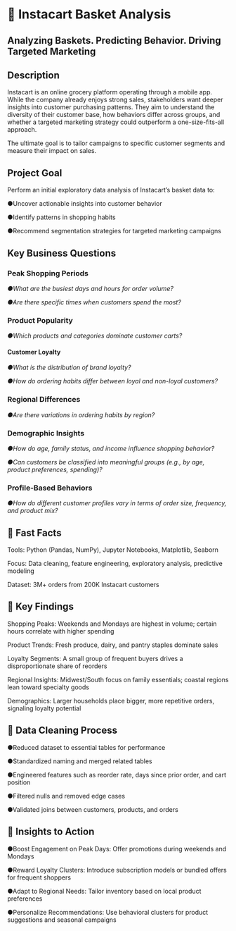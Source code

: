 # 🛒 Instacart Basket Analysis
## Analyzing Baskets. Predicting Behavior. Driving Targeted Marketing

## Description
Instacart is an online grocery platform operating through a mobile app. While the company already enjoys strong sales, stakeholders want deeper insights into customer purchasing patterns. They aim to understand the diversity of their customer base, how behaviors differ across groups, and whether a targeted marketing strategy could outperform a one-size-fits-all approach.

The ultimate goal is to tailor campaigns to specific customer segments and measure their impact on sales.

## Project Goal
Perform an initial exploratory data analysis of Instacart’s basket data to:

●Uncover actionable insights into customer behavior

●Identify patterns in shopping habits

●Recommend segmentation strategies for targeted marketing campaigns

## Key Business Questions
### Peak Shopping Periods

_●What are the busiest days and hours for order volume?_

_●Are there specific times when customers spend the most?_

### Product Popularity

_●Which products and categories dominate customer carts?_

#### Customer Loyalty

_●What is the distribution of brand loyalty?_

_●How do ordering habits differ between loyal and non-loyal customers?_

### Regional Differences

_●Are there variations in ordering habits by region?_

### Demographic Insights

_●How do age, family status, and income influence shopping behavior?_

_●Can customers be classified into meaningful groups (e.g., by age, product preferences, spending)?_

### Profile-Based Behaviors

_●How do different customer profiles vary in terms of order size, frequency, and product mix?_

## 🚀 Fast Facts
Tools: Python (Pandas, NumPy), Jupyter Notebooks, Matplotlib, Seaborn

Focus: Data cleaning, feature engineering, exploratory analysis, predictive modeling

Dataset: 3M+ orders from 200K Instacart customers

## 🔑 Key Findings
Shopping Peaks: Weekends and Mondays are highest in volume; certain hours correlate with higher spending

Product Trends: Fresh produce, dairy, and pantry staples dominate sales

Loyalty Segments: A small group of frequent buyers drives a disproportionate share of reorders

Regional Insights: Midwest/South focus on family essentials; coastal regions lean toward specialty goods

Demographics: Larger households place bigger, more repetitive orders, signaling loyalty potential

## 🧼 Data Cleaning Process
●Reduced dataset to essential tables for performance

●Standardized naming and merged related tables

●Engineered features such as reorder rate, days since prior order, and cart position

●Filtered nulls and removed edge cases

●Validated joins between customers, products, and orders

## 🧠 Insights to Action
●Boost Engagement on Peak Days: Offer promotions during weekends and Mondays

●Reward Loyalty Clusters: Introduce subscription models or bundled offers for frequent shoppers

●Adapt to Regional Needs: Tailor inventory based on local product preferences

●Personalize Recommendations: Use behavioral clusters for product suggestions and seasonal campaigns
